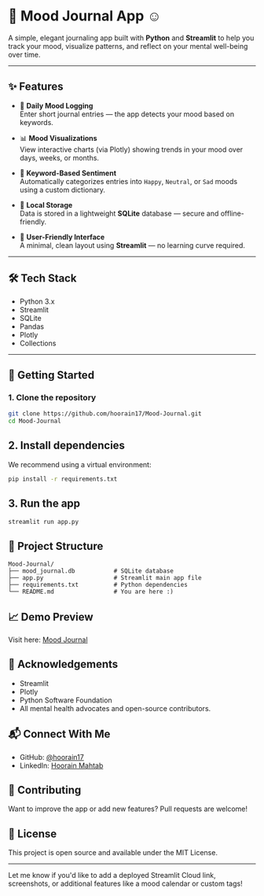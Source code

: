 # 🌈 Mood Journal App ☺

A simple, elegant journaling app built with **Python** and **Streamlit** to help you track your mood, visualize patterns, and reflect on your mental well-being over time.

---

## ✨ Features

- 📝 **Daily Mood Logging**  
  Enter short journal entries — the app detects your mood based on keywords.

- 📊 **Mood Visualizations**  
  View interactive charts (via Plotly) showing trends in your mood over days, weeks, or months.

- 🧠 **Keyword-Based Sentiment**  
  Automatically categorizes entries into `Happy`, `Neutral`, or `Sad` moods using a custom dictionary.

- 💾 **Local Storage**  
  Data is stored in a lightweight **SQLite** database — secure and offline-friendly.

- 🎨 **User-Friendly Interface**  
  A minimal, clean layout using **Streamlit** — no learning curve required.

---

## 🛠️ Tech Stack

- Python 3.x  
- Streamlit  
- SQLite  
- Pandas  
- Plotly  
- Collections

---

## 🚀 Getting Started

### 1. Clone the repository

```bash
git clone https://github.com/hoorain17/Mood-Journal.git
cd Mood-Journal
```
## 2. Install dependencies
We recommend using a virtual environment:
```bash
pip install -r requirements.txt
```
## 3. Run the app
```bash
streamlit run app.py
```
## 🧩 Project Structure
```text
Mood-Journal/
├── mood_journal.db           # SQLite database
├── app.py                    # Streamlit main app file
├── requirements.txt          # Python dependencies
└── README.md                 # You are here :)
```
## 📈 Demo Preview
Visit here: [Mood Journal](https://my-mood-tracker.streamlit.app/)

## 🙌 Acknowledgements
- Streamlit
- Plotly
- Python Software Foundation
- All mental health advocates and open-source contributors.

## 📬 Connect With Me
- GitHub: [@hoorain17](https://github.com/hoorain17)
- LinkedIn: [Hoorain Mahtab](https://www.linkedin.com/in/hoorainmahtab/)

## 💖 Contributing
Want to improve the app or add new features? Pull requests are welcome!

## 📄 License
This project is open source and available under the MIT License.

---
Let me know if you'd like to add a deployed Streamlit Cloud link, screenshots, or additional features like a mood calendar or custom tags!
